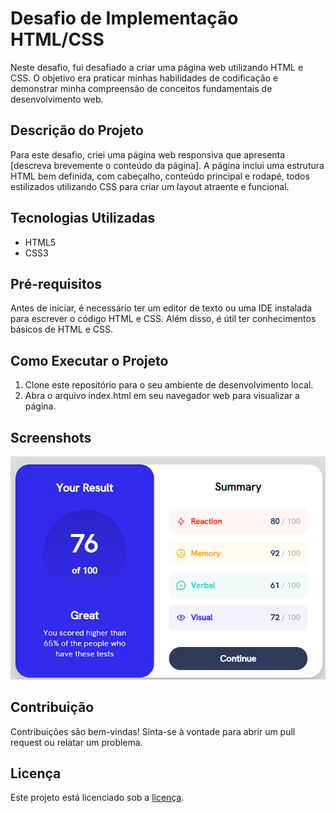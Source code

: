 # Desafio de Implementação HTML/CSS

Neste desafio, fui desafiado a criar uma página web utilizando HTML e CSS. O objetivo era praticar minhas habilidades de codificação e demonstrar minha compreensão de conceitos fundamentais de desenvolvimento web.

## Descrição do Projeto

Para este desafio, criei uma página web responsiva que apresenta [descreva brevemente o conteúdo da página]. A página inclui uma estrutura HTML bem definida, com cabeçalho, conteúdo principal e rodapé, todos estilizados utilizando CSS para criar um layout atraente e funcional.

## Tecnologias Utilizadas

- HTML5
- CSS3

## Pré-requisitos

Antes de iniciar, é necessário ter um editor de texto ou uma IDE instalada para escrever o código HTML e CSS. Além disso, é útil ter conhecimentos básicos de HTML e CSS.

## Como Executar o Projeto

1. Clone este repositório para o seu ambiente de desenvolvimento local.
2. Abra o arquivo index.html em seu navegador web para visualizar a página.

## Screenshots

<img src="site.png">

## Contribuição

Contribuições são bem-vindas! Sinta-se à vontade para abrir um pull request ou relatar um problema.

## Licença

Este projeto está licenciado sob a [licença](LICENSE).

